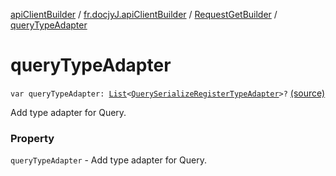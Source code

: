 [apiClientBuilder](../../index.md) / [fr.docjyJ.apiClientBuilder](../index.md) / [RequestGetBuilder](index.md) / [queryTypeAdapter](./query-type-adapter.md)

# queryTypeAdapter

`var queryTypeAdapter: `[`List`](https://kotlinlang.org/api/latest/jvm/stdlib/kotlin.collections/-list/index.html)`<`[`QuerySerializeRegisterTypeAdapter`](../-query-serialize-register-type-adapter/index.md)`>?` [(source)](https://github.com/docjyj/apiClientBuilder/tree/master/src/main/kotlin/fr/docjyJ/apiClientBuilder/RequestGetBuilder.kt#L31)

Add type adapter for Query.

### Property

`queryTypeAdapter` - Add type adapter for Query.
